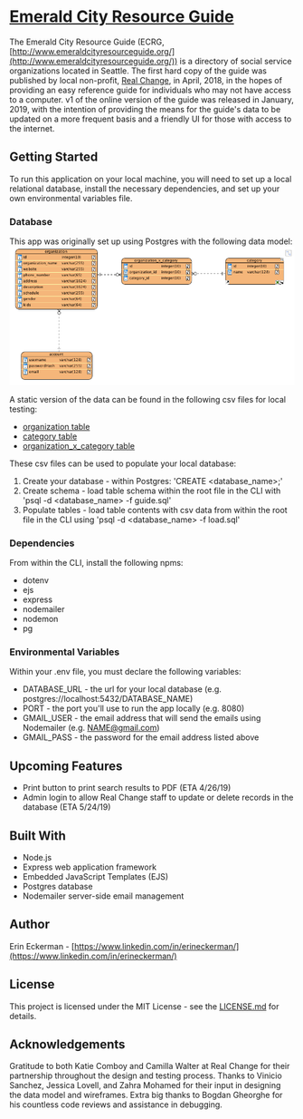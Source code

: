 # [Emerald City Resource Guide](http://www.emeraldcityresourceguide.org/)

The Emerald City Resource Guide (ECRG, [http://www.emeraldcityresourceguide.org/](http://www.emeraldcityresourceguide.org/)) is a directory of social service organizations located in Seattle.  The first hard copy of the guide was published by local non-profit, [Real Change](https://www.realchangenews.org/), in April, 2018, in the hopes of providing an easy reference guide for individuals who may not have access to a computer. v1 of the online version of the guide was released in January, 2019, with the intention of providing the means for the guide's data to be updated on a more frequent basis and a friendly UI for those with access to the internet.

## Getting Started
To run this application on your local machine, you will need to set up a local relational database, install the necessary dependencies, and set up your own environmental variables file.

### Database
This app was originally set up using Postgres with the following data model:
![alt text](public/images/data_model.png "Data Model")

A static version of the data can be found in the following csv files for local testing:
- [organization table](https://github.com/eckermania/emerald-city-resource-guide/blob/master/organization.csv)
- [category table](https://github.com/eckermania/emerald-city-resource-guide/blob/master/category.csv)
- [organization_x_category table](https://github.com/eckermania/emerald-city-resource-guide/blob/master/organization_x_category.csv)

These csv files can be used to populate your local database:
1. Create your database - within Postgres: 'CREATE <database_name>;'
2. Create schema - load table schema within the root file in the CLI with 'psql -d <database_name> -f guide.sql'
3. Populate tables - load table contents with csv data from within the root file in the CLI using 'psql -d <database_name> -f load.sql'

### Dependencies
From within the CLI, install the following npms:

- dotenv
- ejs
- express
- nodemailer
- nodemon
- pg

### Environmental Variables
Within your .env file, you must declare the following variables:
- DATABASE_URL - the url for your local database (e.g. postgres://localhost:5432/DATABASE_NAME)
- PORT - the port you'll use to run the app locally (e.g. 8080)
- GMAIL_USER - the email address that will send the emails using Nodemailer (e.g. NAME@gmail.com)
- GMAIL_PASS - the password for the email address listed above

## Upcoming Features
- Print button to print search results to PDF (ETA 4/26/19)
- Admin login to allow Real Change staff to update or delete records in the database (ETA 5/24/19)

## Built With
- Node.js
- Express web application framework
- Embedded JavaScript Templates (EJS)
- Postgres database
- Nodemailer server-side email management

## Author
Erin Eckerman - [https://www.linkedin.com/in/erineckerman/](https://www.linkedin.com/in/erineckerman/)

## License
This project is licensed under the MIT License - see the [LICENSE.md](https://github.com/eckermania/emerald-city-resource-guide/blob/master/LICENSE) for details.

## Acknowledgements

Gratitude to both Katie Comboy and Camilla Walter at Real Change for their partnership throughout the design and testing process.  Thanks to Vinicio Sanchez, Jessica Lovell, and Zahra Mohamed for their input in designing the data model and wireframes.  Extra big thanks to Bogdan Gheorghe for his countless code reviews and assistance in debugging.
